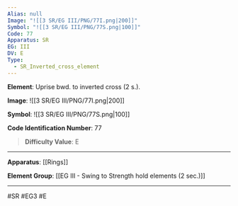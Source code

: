 ```yaml
---
Alias: null
Image: "![[3 SR/EG III/PNG/77I.png|200]]"
Symbol: "![[3 SR/EG III/PNG/77S.png|100]]"
Code: 77
Apparatus: SR
EG: III
DV: E
Type:
  - SR_Inverted_cross_element
---
```

**Element**: Uprise bwd. to inverted cross (2 s.).

**Image**:
![[3 SR/EG III/PNG/77I.png|200]]

**Symbol**:
![[3 SR/EG III/PNG/77S.png|100]]

**Code Identification Number**: 77

>**Difficulty Value**: E

___
**Apparatus**: [[Rings]]

**Element Group**: [[EG III - Swing to Strength hold elements (2 sec.)]]
___
#SR #EG3 #E

